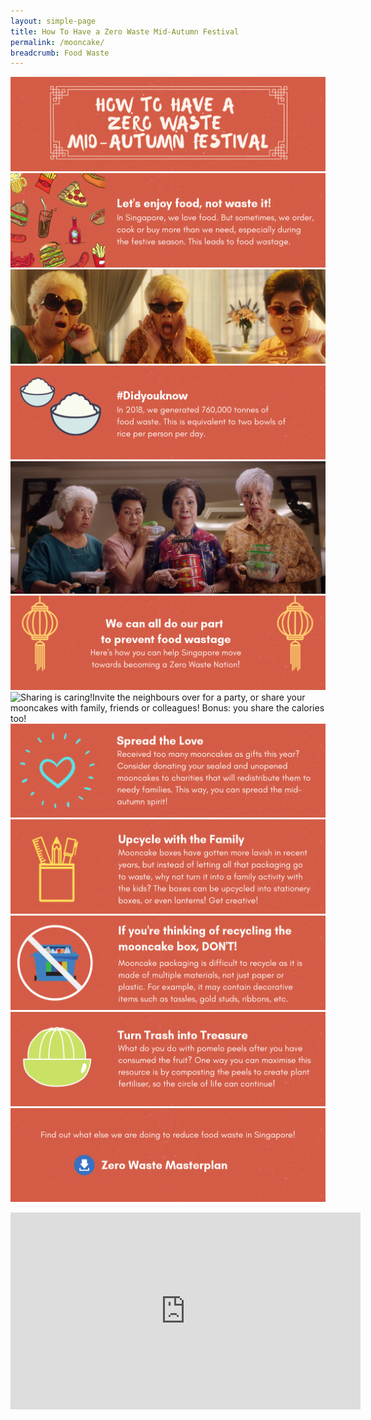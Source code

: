 ```yaml
---
layout: simple-page
title: How To Have a Zero Waste Mid-Autumn Festival
permalink: /mooncake/
breadcrumb: Food Waste
---
```


![how to have a zero waste mid-autumn festival](/images/dabao1.png)
![Let's enjoy food, not waste it! In Singapore, we love food. But sometimes, we order, cook or buy more than we need, especially during the festive season. This leads to food wastage.](/images/dabao2.png)
![Photo of shocked aunties](/images/dabao3.png)
![In 2018, we generated 760,000 tonnes of food waste. This is equivalent to two bowls of rice per person per day.](/images/dabao4.png)
![Auntie with Dabao containers](/images/dabao5.jpg)
![We can all do our part to prevent food wastage. Here's how you can help Singapore move towards becoming a Zero Waste Nation!](/images/dabao6.png)
![Sharing is caring!Invite the neighbours over for a party, or share your mooncakes with family, friends or colleagues! 
Bonus: you share the calories too!](/images/dabao7.png)
![Spread the Love! Received too many mooncakes as gifts this year? Consider donating your sealed and unopened mooncakes to charities that will redistribute them to needy families. This way, you can spread the mid-autumn spirit!](/images/dabao8.png)
![Upcycle with the family! Mooncake boxes have gotten more lavish in recent years, but instead of letting all that packaging go to waste, why not turn it into a family activity with the kids? The boxes can be upcycled into stationery boxes, or even lanterns! Get creative!](/images/dabao9.png)
![If you're thinking of recycling the mooncake box, DON'T! Mooncake packaging is difficult to recycle as it is made of multiple materials, not just paper or plastic. For example, it may contain decorative items such as tassles, gold studs, ribbons, etc. ](/images/dabao10.png)
![Turn Trash into Treasure! What do you do with pomelo peels after you have consumed the fruit? One way you can maximise this resource is by composting the peels to create plant fertiliser, so the circle of life can continue!](/images/dabao11.png)
<a href="https://www.towardszerowaste.sg/zero-waste-masterplan/chapter3/food/"><img src="/images/dabao12.png" alt="Find out what else we are doing to reduce food waste in Singapore!"></a>

<div class="bp-youtube">
     <iframe width="560" height="315" src="https://www.youtube.com/embed/xKuJ00SaDIc" frameborder="0" allow="accelerometer; autoplay; encrypted-media; gyroscope; picture-in-picture" allowfullscreen></iframe>
</div>


